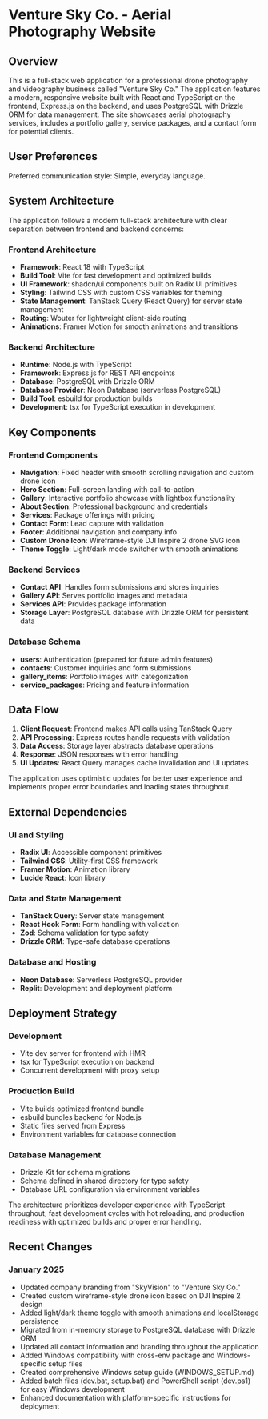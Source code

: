 # Venture Sky Co. - Aerial Photography Website

## Overview

This is a full-stack web application for a professional drone photography and videography business called "Venture Sky Co." The application features a modern, responsive website built with React and TypeScript on the frontend, Express.js on the backend, and uses PostgreSQL with Drizzle ORM for data management. The site showcases aerial photography services, includes a portfolio gallery, service packages, and a contact form for potential clients.

## User Preferences

Preferred communication style: Simple, everyday language.

## System Architecture

The application follows a modern full-stack architecture with clear separation between frontend and backend concerns:

### Frontend Architecture
- **Framework**: React 18 with TypeScript
- **Build Tool**: Vite for fast development and optimized builds
- **UI Framework**: shadcn/ui components built on Radix UI primitives
- **Styling**: Tailwind CSS with custom CSS variables for theming
- **State Management**: TanStack Query (React Query) for server state management
- **Routing**: Wouter for lightweight client-side routing
- **Animations**: Framer Motion for smooth animations and transitions

### Backend Architecture
- **Runtime**: Node.js with TypeScript
- **Framework**: Express.js for REST API endpoints
- **Database**: PostgreSQL with Drizzle ORM
- **Database Provider**: Neon Database (serverless PostgreSQL)
- **Build Tool**: esbuild for production builds
- **Development**: tsx for TypeScript execution in development

## Key Components

### Frontend Components
- **Navigation**: Fixed header with smooth scrolling navigation and custom drone icon
- **Hero Section**: Full-screen landing with call-to-action
- **Gallery**: Interactive portfolio showcase with lightbox functionality
- **About Section**: Professional background and credentials
- **Services**: Package offerings with pricing
- **Contact Form**: Lead capture with validation
- **Footer**: Additional navigation and company info
- **Custom Drone Icon**: Wireframe-style DJI Inspire 2 drone SVG icon
- **Theme Toggle**: Light/dark mode switcher with smooth animations

### Backend Services
- **Contact API**: Handles form submissions and stores inquiries
- **Gallery API**: Serves portfolio images and metadata
- **Services API**: Provides package information
- **Storage Layer**: PostgreSQL database with Drizzle ORM for persistent data

### Database Schema
- **users**: Authentication (prepared for future admin features)
- **contacts**: Customer inquiries and form submissions
- **gallery_items**: Portfolio images with categorization
- **service_packages**: Pricing and feature information

## Data Flow

1. **Client Request**: Frontend makes API calls using TanStack Query
2. **API Processing**: Express routes handle requests with validation
3. **Data Access**: Storage layer abstracts database operations
4. **Response**: JSON responses with error handling
5. **UI Updates**: React Query manages cache invalidation and UI updates

The application uses optimistic updates for better user experience and implements proper error boundaries and loading states throughout.

## External Dependencies

### UI and Styling
- **Radix UI**: Accessible component primitives
- **Tailwind CSS**: Utility-first CSS framework
- **Framer Motion**: Animation library
- **Lucide React**: Icon library

### Data and State Management
- **TanStack Query**: Server state management
- **React Hook Form**: Form handling with validation
- **Zod**: Schema validation for type safety
- **Drizzle ORM**: Type-safe database operations

### Database and Hosting
- **Neon Database**: Serverless PostgreSQL provider
- **Replit**: Development and deployment platform

## Deployment Strategy

### Development
- Vite dev server for frontend with HMR
- tsx for TypeScript execution on backend
- Concurrent development with proxy setup

### Production Build
- Vite builds optimized frontend bundle
- esbuild bundles backend for Node.js
- Static files served from Express
- Environment variables for database connection

### Database Management
- Drizzle Kit for schema migrations
- Schema defined in shared directory for type safety
- Database URL configuration via environment variables

The architecture prioritizes developer experience with TypeScript throughout, fast development cycles with hot reloading, and production readiness with optimized builds and proper error handling.

## Recent Changes

### January 2025
- Updated company branding from "SkyVision" to "Venture Sky Co."
- Created custom wireframe-style drone icon based on DJI Inspire 2 design
- Added light/dark theme toggle with smooth animations and localStorage persistence
- Migrated from in-memory storage to PostgreSQL database with Drizzle ORM
- Updated all contact information and branding throughout the application
- Added Windows compatibility with cross-env package and Windows-specific setup files
- Created comprehensive Windows setup guide (WINDOWS_SETUP.md)
- Added batch files (dev.bat, setup.bat) and PowerShell script (dev.ps1) for easy Windows development
- Enhanced documentation with platform-specific instructions for deployment